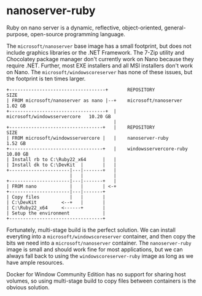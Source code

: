 # nanoserver-ruby

Ruby on nano server is a dynamic, reflective, object-oriented, general-purpose, open-source programming language.

The `microsoft/nanoserver` base image has a small footprint, but does not include graphics libraries or the .NET Framework. The 7-Zip utility and Chocolatey package manager don't currently work on Nano because they require .NET. Further, most EXE installers and all MSI installers don't work on Nano. The `microsoft/windowscoreserver` has none of these issues, but the footprint is ten times larger.

    +-----------------------------------+       REPOSITORY                        SIZE
    | FROM microsoft/nanoserver as nano |--+    microsoft/nanoserver           1.02 GB
    +-----------------------------------+  |    microsoft/windowsservercore   10.20 GB
                                           |
    +----------------------------------+   |    REPOSITORY                        SIZE
    | FROM microsoft/windowsservercore |   |    nanoserver-ruby                1.52 GB
    +----------------------------------+   |    windowsservercore-ruby        10.80 GB
    | Install rb to C:\Ruby22_x64      |   |
    | Install dk to C:\DevKit  |       |   |
    +----------------------|---|-------+   |
                           |   |           |
    +----------------------|---|-------+   |
    | FROM nano            |   |       | <-+
    +----------------------|---|-------+
    | Copy files           |   |       |
    | C:\DevKit         <--+   |       |
    | C:\Ruby22_x64     <------+       |
    | Setup the environment            |
    +----------------------------------+

Fortunately, multi-stage build is the perfect solution. We can install everyting into a `microsoft/windowscoreserver` container, and then copy the bits we need into a `microsoft/nanoserver` container. The `nanoserver-ruby` image is small and should work fine for most applications, but we can always fall back to using the `windowscoreserver-ruby` image as long as we have ample resources.

Docker for Window Community Edition has no support for sharing host volumes, so using multi-stage build to copy files between containers is the obvious solution.
